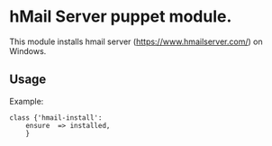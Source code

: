 # hMail Server puppet module.

This module installs hmail server (https://www.hmailserver.com/) on Windows.

## Usage

Example:
```puppet
class {'hmail-install':
    ensure	=> installed,
    }
```